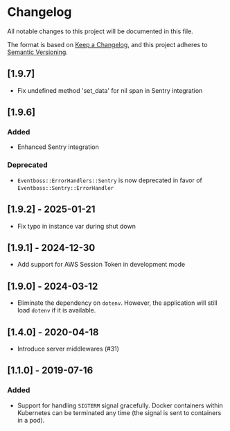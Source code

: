 # Changelog
All notable changes to this project will be documented in this file.

The format is based on [Keep a Changelog](https://keepachangelog.com/en/1.0.0/),
and this project adheres to [Semantic Versioning](https://semver.org/spec/v2.0.0.html).

## [1.9.7]

- Fix undefined method 'set_data' for nil span in Sentry integration

## [1.9.6]

### Added
- Enhanced Sentry integration

### Deprecated
- `Eventboss::ErrorHandlers::Sentry` is now deprecated in favor of `Eventboss::Sentry::ErrorHandler`

## [1.9.2] - 2025-01-21

- Fix typo in instance var during shut down

## [1.9.1] - 2024-12-30

- Add support for AWS Session Token in development mode

## [1.9.0] - 2024-03-12

- Eliminate the dependency on `dotenv`. However, the application will still load `dotenv` if it is available.

## [1.4.0] - 2020-04-18

- Introduce server middlewares (#31)

## [1.1.0] - 2019-07-16

### Added
- Support for handling `SIGTERM` signal gracefully. Docker containers within Kubernetes can be terminated any time (the signal is sent to containers in a pod).
